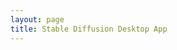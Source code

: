 ```yaml
---
layout: page
title: Stable Diffusion Desktop App 
---
```

<script setup>
import AppHome from '@share/components/AppHome.vue'
import code from '@theme/lib/code'

const version = "1.0.3"

const downloads = [
  {
    key: 'windows',
    name: 'Windows',
    ext: '.exe',
    href: `https://release.liriliri.io/vivy/VIVY-${version}-win-x64.7z`,
  },
  {
    key: 'mac',
    name: 'macOS Apple silicon',
    ext: '.dmg',
    href: `https://release.liriliri.io/vivy/VIVY-${version}-mac-arm64.dmg `,
  },
]

const features = [
  {
    title: 'Easy to Install',
    desc: 'With built-in Stable Diffusion web UI, simply download and install, no need for Python or Git installation and configuration.',
    image: '/model_manager.png',
  },
  {
    title: 'Easy to Use',
    desc: 'Supports task queue, allowing users to generate images while browsing and processing the results. It also supports adjusting the size of different areas in the interface.',
    image: '/sketch.png',
  },
  {
    title: 'Prompt Editting',
    desc: 'Enhances the experience of prompt editing by supporting features such as highlighting, formatting, tag autocomplete, and read parameters from generated images.',
    image: '/prompt_builder.png',
  }
]
</script>

<AppHome 
  title="VIVY Stable Diffusion Desktop App" 
  subtitle="VIVY is a desktop application for Stable Diffusion that rewrites Stable Diffusion web UI's user interface based on its API."
  :code="code"
  :version="version"
  :downloads="downloads"
  :features="features"
  :changelogUrl="`https://github.com/liriliri/vivy/releases/tag/v${version}`"
/>
